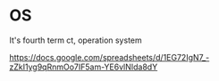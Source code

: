 # OS
It's fourth term ct, operation system

https://docs.google.com/spreadsheets/d/1EG72IgN7_-zZkI1yg9qRnmOo7IF5am-YE6vlNIda8dY
